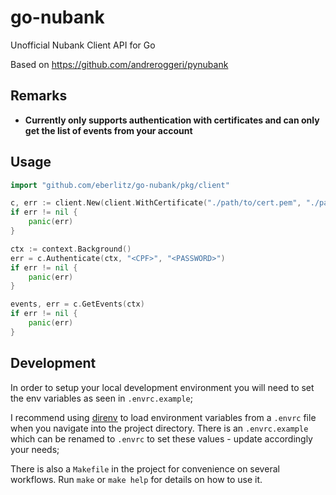 # go-nubank

Unofficial Nubank Client API for Go

Based on https://github.com/andreroggeri/pynubank

## Remarks

* **Currently only supports authentication with certificates and can only get the list of events from your account**

## Usage

```go
import "github.com/eberlitz/go-nubank/pkg/client"

c, err := client.New(client.WithCertificate("./path/to/cert.pem", "./path/to/key.pem"))
if err != nil {
    panic(err)
}

ctx := context.Background()
err = c.Authenticate(ctx, "<CPF>", "<PASSWORD>")
if err != nil {
    panic(err)
}

events, err = c.GetEvents(ctx)
if err != nil {
    panic(err)
}
```


## Development

In order to setup your local development environment you will need to set the env variables as seen in `.envrc.example`;

I recommend using [direnv](https://direnv.net/) to load environment variables from a `.envrc` file when you navigate into the project directory.
There is an `.envrc.example` which can be renamed to `.envrc` to set these values - update accordingly your needs;

There is also a `Makefile` in the project for convenience on several workflows. Run `make` or `make help` for details on how to use it.
